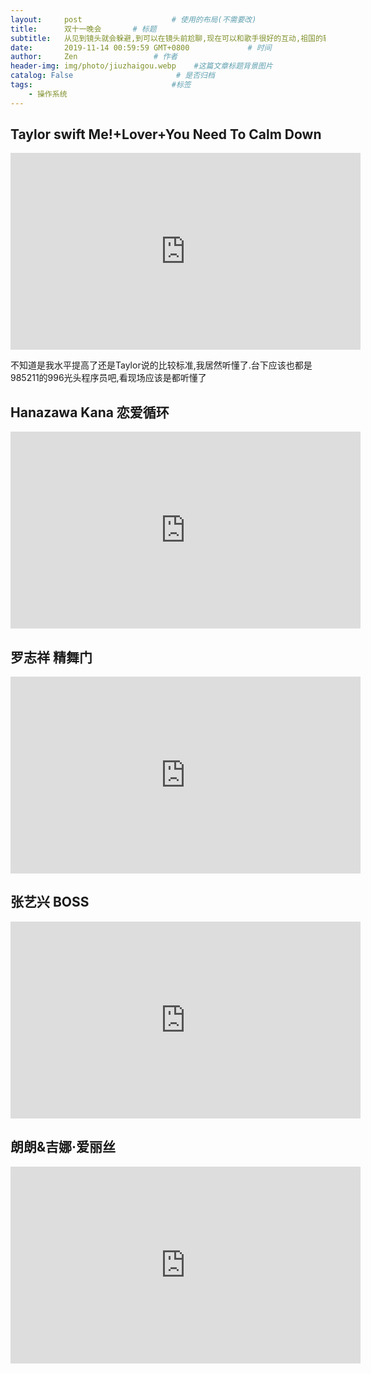 ```yaml
---
layout:     post                    # 使用的布局(不需要改)
title:      双十一晚会       # 标题
subtitle:   从见到镜头就会躲避,到可以在镜头前尬聊,现在可以和歌手很好的互动,祖国的软实力一直在提高  #副标题
date:       2019-11-14 00:59:59 GMT+0800             # 时间
author:     Zen                 # 作者
header-img: img/photo/jiuzhaigou.webp    #这篇文章标题背景图片
catalog: False                       # 是否归档
tags:                               #标签
    - 操作系统
---
```

## Taylor swift Me!+Lover+You Need To Calm Down

<iframe width="560" height="315" src="https://www.youtube.com/embed/eiCIUzUUcHQ" frameborder="0" allow="accelerometer; autoplay; encrypted-media; gyroscope; picture-in-picture" allowfullscreen></iframe>

不知道是我水平提高了还是Taylor说的比较标准,我居然听懂了.台下应该也都是985211的996光头程序员吧,看现场应该是都听懂了

## Hanazawa Kana 恋爱循环

<iframe width="560" height="315" src="https://www.youtube.com/embed/vBp1EdNriMo" frameborder="0" allow="accelerometer; autoplay; encrypted-media; gyroscope; picture-in-picture" allowfullscreen></iframe>

## 罗志祥 精舞门

<iframe width="560" height="315" src="https://www.youtube.com/embed/8v4kWYmAs0Q" frameborder="0" allow="accelerometer; autoplay; encrypted-media; gyroscope; picture-in-picture" allowfullscreen></iframe>

## 张艺兴 BOSS

<iframe width="560" height="315" src="https://www.youtube.com/embed/lTEUpe03ehQ" frameborder="0" allow="accelerometer; autoplay; encrypted-media; gyroscope; picture-in-picture" allowfullscreen></iframe>

## 朗朗&吉娜·爱丽丝

<iframe width="560" height="315" src="https://www.youtube.com/embed/BLY0AaDZYYE" frameborder="0" allow="accelerometer; autoplay; encrypted-media; gyroscope; picture-in-picture" allowfullscreen></iframe>
